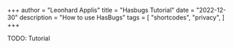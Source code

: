 +++
author = "Leonhard Applis"
title = "Hasbugs Tutorial"
date = "2022-12-30"
description = "How to use HasBugs"
tags = [
    "shortcodes",
    "privacy",
]
+++

TODO: Tutorial
